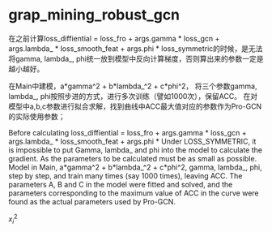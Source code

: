 # grap_mining_robust_gcn
在之前计算loss_diffiential =  loss_fro + args.gamma \* loss_gcn + args.lambda_ \* loss_smooth_feat + args.phi \* loss_symmetric的时候，是无法将gamma, lambda_, phi统一放到模型中反向计算梯度，否则算出来的参数一定是越小越好。

在Main中建模，a\*gamma^2 + b\*lambda_^2 + c\*phi^2， 将三个参数gamma, lambda_, phi按照步进的方式，进行多次训练（譬如1000次），保留ACC。
在对模型中a,b,c参数进行拟合求解，找到曲线中ACC最大值对应的参数作为Pro-GCN的实际使用参数；



Before calculating loss_diffiential = loss_fro + args.gamma * loss_gcn + args.lambda_ * loss_smooth_feat + args.phi * Under LOSS_SYMMETRIC, 
it is impossible to put Gamma, lambda_ and phi into the model to calculate the gradient. As the parameters to be calculated must be as small as possible.
Model in Main,  a\*gamma^2 + b\*lambda_^2 + c\*phi^2, gamma, lambda_, phi, step by step, and train many times (say 1000 times), leaving ACC.
The parameters A, B and C in the model were fitted and solved, and the parameters corresponding to the maximum value of ACC in the curve were found as the actual parameters used by Pro-GCN.

$x_i^2$
